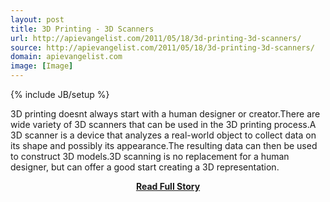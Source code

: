 ```yaml
---
layout: post
title: 3D Printing - 3D Scanners
url: http://apievangelist.com/2011/05/18/3d-printing-3d-scanners/
source: http://apievangelist.com/2011/05/18/3d-printing-3d-scanners/
domain: apievangelist.com
image: [Image]
---
```

{% include JB/setup %}<p>3D printing doesnt always start with a human designer or creator.There are wide variety of 3D scanners that can be used in the 3D printing process.A 3D scanner is a device that analyzes a real-world object to collect data on its shape and possibly its appearance.The resulting data can then be used to construct 3D models.3D scanning is no replacement for a human designer, but can offer a good start creating a 3D representation.</p>
<center><p><a href="http://apievangelist.com/2011/05/18/3d-printing-3d-scanners/" style='padding:25px; font-sze:18px; font-weight: bold;'>Read Full Story</a></p></center>
